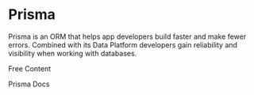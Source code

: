 # Prisma

Prisma is an ORM that helps app developers build faster and make fewer errors. Combined with its Data Platform developers gain reliability and visibility when working with databases.

<ResourceGroupTitle>Free Content</ResourceGroupTitle>

<BadgeLink colorScheme='blue' badgeText='Official Docs' href='https://www.prisma.io/docs'>Prisma Docs</BadgeLink>